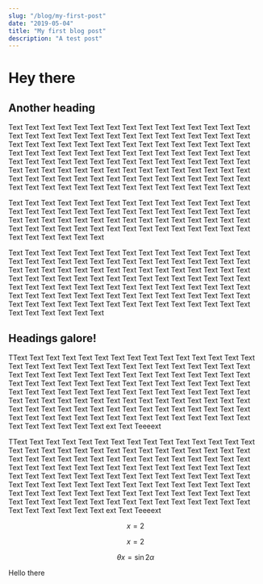 ```yaml
---
slug: "/blog/my-first-post"
date: "2019-05-04"
title: "My first blog post"
description: "A test post"
---
```


# Hey there
## Another heading
Text Text Text Text Text Text Text Text Text Text Text Text Text Text Text Text
Text Text Text Text Text Text Text Text Text Text Text Text Text Text Text Text
Text Text Text Text Text Text Text Text Text Text Text Text Text Text Text Text
Text Text Text Text Text Text Text Text Text Text Text Text Text Text Text Text
Text Text Text Text Text Text Text Text Text Text Text Text Text Text Text Text
Text Text Text Text Text Text Text Text Text Text Text Text Text Text Text Text
Text Text Text Text Text Text Text Text Text Text Text Text Text Text Text Text
Text Text Text Text Text Text Text Text 

Text Text Text Text Text Text Text Text Text Text Text Text Text Text Text Text
Text Text Text Text Text Text Text Text Text Text Text Text Text Text Text Text
Text Text Text Text Text Text Text Text Text Text Text Text Text Text Text Text
Text Text Text Text Text Text Text Text Text Text Text Text Text Text Text Text
Text Text 


Text Text Text Text Text Text Text Text Text Text Text Text Text Text Text Text
Text Text Text Text Text Text Text Text Text Text Text Text Text Text Text Text
Text Text Text Text Text Text Text Text Text Text Text Text Text Text Text Text
Text Text Text Text Text Text Text Text Text Text Text Text Text Text Text Text
Text Text Text Text Text Text Text Text Text Text Text Text Text Text Text Text
Text Text Text Text Text Text Text Text Text Text Text Text Text Text Text Text
Text Text Text Text Text Text Text Text Text Text Text Text Text Text Text 
## Headings galore!
TText Text Text Text Text Text Text Text Text Text Text Text Text Text Text
Text Text Text Text Text Text Text Text Text Text Text Text Text Text Text Text
Text Text Text Text Text Text Text Text Text Text Text Text Text Text Text Text
Text Text Text Text Text Text Text Text Text Text Text Text Text Text Text Text
Text Text Text Text Text Text Text Text Text Text Text Text Text Text Text Text
Text Text Text Text Text Text Text Text Text Text Text Text Text Text Text Text
Text Text Text Text Text Text Text Text Text Text Text Text Text Text Text Text
Text Text Text Text Text Text Text Text Text Text Text Text Text Text Text ext
Text Teeeext

TText Text Text Text Text Text Text Text Text Text Text Text Text Text Text
Text Text Text Text Text Text Text Text Text Text Text Text Text Text Text Text
Text Text Text Text Text Text Text Text Text Text Text Text Text Text Text Text
Text Text Text Text Text Text Text Text Text Text Text Text Text Text Text Text
Text Text Text Text Text Text Text Text Text Text Text Text Text Text Text Text
Text Text Text Text Text Text Text Text Text Text Text Text Text Text Text Text
Text Text Text Text Text Text Text Text Text Text Text Text Text Text Text Text
Text Text Text Text Text Text Text Text Text Text Text Text Text Text Text ext
Text Teeeext

$$ x = 2 $$

$$ x = 2 $$

$$ \theta x = \sin 2\alpha $$

Hello there
